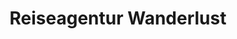 ---
title: "Reiseagentur Wanderlust"
url: /bad-staffelstein/reiseagentur-wanderlust/
shop: Reisebüro
---